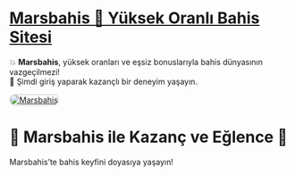 # <a href="https://t2m.io/2284401" title="Marsbahis Güncel Giriş">Marsbahis 🌟 Yüksek Oranlı Bahis Sitesi</a>

💥 **Marsbahis**, yüksek oranları ve eşsiz bonuslarıyla bahis dünyasının vazgeçilmezi!  
💸 Şimdi giriş yaparak kazançlı bir deneyim yaşayın.  

<a href="https://t2m.io/2284401" title="Marsbahis Güncel Giriş">
<img src="https://i.ibb.co/gtF7ptH/photo-2025-01-13-14-27-16.jpg" alt="Marsbahis" style="max-width: 100%; border: 2px solid #ddd; border-radius: 10px;">
</a>

# 🌟 Marsbahis ile Kazanç ve Eğlence 🌟  
Marsbahis’te bahis keyfini doyasıya yaşayın!
